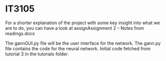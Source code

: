 # IT3105
For a shorter explanation of the project with some key insight into what we are to do, you can have a look at assignAssignment 2 – Notes from readings.docx

The gannGUI.py file will be the user interface for the network. 
The gann.py file contains the code for the neural network. Initial code fetched from tutorial 3 in the tutorials folder. 
